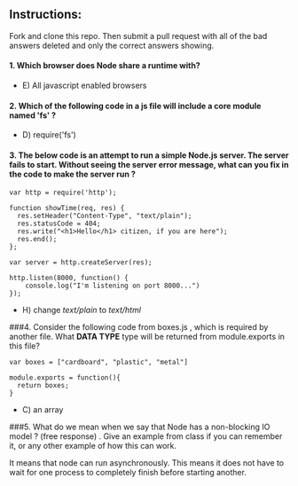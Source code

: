 ## Instructions:
Fork and clone this repo.  Then submit a pull request with all of the bad answers deleted and only the correct answers showing.

#### 1.  Which browser does Node share a runtime with?
<!-- * A) V8
* B) All browsers
* C) Chrome
* D) both A and C  -->
* E) All javascript enabled browsers
<!-- * F) Firefox
* G) None of the above -->

#### 2.  Which of the following code in a js file will include a core module named 'fs' ?   
<!-- * A) npm install fs
* B) include('./fs')
* C) require('./fs') -->
* D) require('fs')
<!-- * E) node fs
* F) include(fs)
* G) include('fs') -->

#### 3.  The below code is an attempt to run a simple Node.js server. The server fails to start. Without seeing the server error message, what can you fix in the code to make the server run ?

```
var http = require('http');

function showTime(req, res) {
  res.setHeader("Content-Type", "text/plain");
  res.statusCode = 404;
  res.write("<h1>Hello</h1> citizen, if you are here");
  res.end();
};

var server = http.createServer(res);

http.listen(8000, function() {
	console.log("I'm listening on port 8000...")
});

```

<!-- * A) change *require('http')* to *include('http')*
* B) change *var http* to simply *http*
* C) change *function showTime(req, res)* to *function handleRequest(req, res)*
* D) change *res.statusCode = 404*  to *res.statusCode = 200*
* E) change *http.listen* to  *server.listen* only
* F) change *http.createServer(res)* to  *http.createServer(showTime)* only
* G) change *http.createServer(res)* to  *http.createServer(showTime)* and change *http.listen* to *server.listen* -->
* H) change *text/plain* to *text/html*
<!-- * I) none of the above
* J) leave me alone.  -->

###4. Consider the following code from boxes.js , which is required by another file.  What **DATA TYPE** type will be returned from module.exports in this file?
```
var boxes = ["cardboard", "plastic", "metal"]

module.exports = function(){
  return boxes;
}

```

<!-- * A) a string
* B) a function -->
* C) an array
<!-- * D) none of the above
* E) all of the above
* F) nothing, due to an error caused by lack of semi-colon on the first line, suckas -->

###5. What do we mean when we say that Node has a non-blocking IO model ?  (free response) . Give an example from class if you can remember it, or any other example of how this can work.

It means that node can run asynchronously.  This means it does not have to wait for one process to completely finish before starting another.
